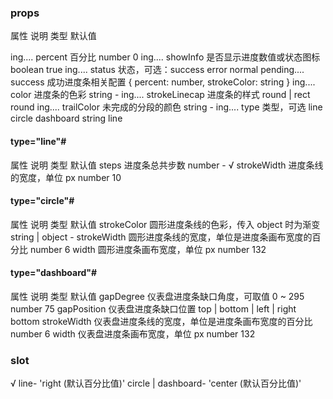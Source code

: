 ### props

属性	说明	类型	默认值

ing....   percent	百分比	number	0
ing....   showInfo	是否显示进度数值或状态图标	boolean	true
ing....   status	状态，可选：success error normal
pending....   success	成功进度条相关配置	{ percent: number, strokeColor: string } 
ing....   color	进度条的色彩	string	-
ing....   strokeLinecap	进度条的样式	round | rect	round
ing....   trailColor	未完成的分段的颜色	string	-
ing....   type	类型，可选 line circle dashboard	string	line


#### type="line"#
属性	说明	类型	默认值
steps	进度条总共步数	number	-
√ strokeWidth	进度条线的宽度，单位 px	number	10


#### type="circle"#
属性	说明	类型	默认值
strokeColor	圆形进度条线的色彩，传入 object 时为渐变	string | object	-
strokeWidth	圆形进度条线的宽度，单位是进度条画布宽度的百分比	number	6
width	圆形进度条画布宽度，单位 px	number	132
#### type="dashboard"#
属性	说明	类型	默认值
gapDegree	仪表盘进度条缺口角度，可取值 0 ~ 295	number	75
gapPosition	仪表盘进度条缺口位置	top | bottom | left | right	bottom
strokeWidth	仪表盘进度条线的宽度，单位是进度条画布宽度的百分比	number	6
width	仪表盘进度条画布宽度，单位 px	number	132
### slot


√   line- 'right (默认百分比值)'
circle | dashboard- 'center (默认百分比值)'  

